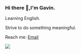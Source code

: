 ### Hi there 👋,I'm Gavin.

Learning English.

Strive to do something meaningful.

Reach me: [Email](mailto:gavinwjw@163.com)

<img src="https://github-readme-stats-ruby-one.vercel.app/api?username=wjw-gavin&show_icons=true&count_private=true&theme=tokyonight">
